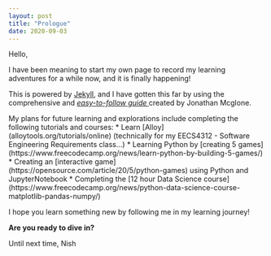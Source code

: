 ```yaml
---
layout: post
title: "Prologue"
date: 2020-09-03
---
```


Hello,

<p> I have been meaning to start my own page to record my learning adventures for a while now, and it is finally happening! </p>
<p> This is powered by <a href = http://jekyllrb.com> Jekyll</a>, and I have gotten this far by using the comprehensive and <i><a href= jmcglone.com/guides/github-pages>easy-to-follow guide </a></i>created by Jonathan Mcglone.</p>
<p> My plans for future learning and explorations include completing the following tutorials and courses: 
* Learn [Alloy](alloytools.org/tutorials/online) (technically for my EECS4312 - Software Engineering Requirements class...)
* Learning Python by [creating 5 games](https://www.freecodecamp.org/news/learn-python-by-building-5-games/)
* Creating an [interactive game](https://opensource.com/article/20/5/python-games) using Python and JupyterNotebook
* Completing the [12 hour Data Science course](https://www.freecodecamp.org/news/python-data-science-course-matplotlib-pandas-numpy/) </p>

I hope you learn something new by following me in my learning journey!

**Are you ready to dive in?**

Until next time,
Nish
